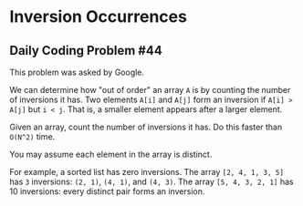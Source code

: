 #  Inversion Occurrences

## Daily Coding Problem #44

This problem was asked by Google.

We can determine how "out of order" an array `A` is by counting the number of inversions it has. Two elements `A[i]` and `A[j]` form an inversion if `A[i] > A[j]` but `i < j`. That is, a smaller element appears after a larger element.

Given an array, count the number of inversions it has. Do this faster than `O(N^2)` time.

You may assume each element in the array is distinct.

For example, a sorted list has zero inversions. The array `[2, 4, 1, 3, 5]` has `3` inversions: `(2, 1)`, `(4, 1)`, and `(4, 3)`. The array `[5, 4, 3, 2, 1]` has 10 inversions: every distinct pair forms an inversion.
